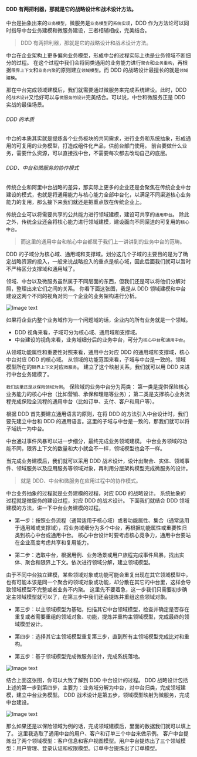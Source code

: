 #### DDD 有两把利器，那就是它的战略设计和战术设计方法。

中台是抽象出来的`业务模型`，微服务是`业务模型`的`系统实现`，DDD 作为方法论可以同时指导中台业务建模和微服务建设，三者相辅相成，完美结合。

> DDD 有两把利器，那就是它的战略设计和战术设计方法。

中台在企业架构上更多偏向业务模型，形成中台的过程实际上也是业务领域不断细分的过程。
在这个过程中我们会将同类通用的业务能力进行`聚合`和`业务重构`，再根据`限界上下文`和`业务内聚`的原则建立`领域模型`。而 DDD 的战略设计最擅长的就是`领域建模`。

那在中台完成领域建模后，我们就需要通过微服务来完成系统建设。此时，DDD 的`战术设计`又恰好可以与`微服务的设计`完美结合。可以说，中台和微服务正是 DDD 实战的最佳场景。


###### DDD 的本质

中台的本质其实就是提炼各个业务板块的共同需求，进行业务和系统抽象，形成通用的可复用的业务模型，打造成组件化产品，供前台部门使用。
前台要做什么业务，需要什么资源，可以直接找中台，不需要每次都去改动自己的底层。

###### DDD、中台和微服务的协作模式

传统企业和阿里中台战略的差异，那实际上更多的企业还是会聚焦在传统企业中台建设的模式，也就是将通用能力与核心能力全部中台化，以满足不同渠道核心业务能力的复用，那么接下来我们就还是把重点放在传统企业上。

传统企业可以将需要共享的公共能力进行领域建模，建设可共享的`通用中台`。
除此之外，传统企业还会将核心能力进行领域建模，建设面向不同渠道的可复用的`核心中台`。

> 而这里的通用中台和核心中台都属于我们上一讲讲到的业务中台的范畴。

DDD 的子域分为核心域、通用域和支撑域。划分这几个子域的主要目的是为了确定战略资源的投入，一般来说战略投入的重点是核心域，因此后面我们就可以暂时不严格区分支撑域和通用域了。


领域、中台以及微服务虽然属于不同层面的东西，但我们还是可以将他们分解对照，整理出来它们之间的关系。
你看下面这张图，我是从 DDD 领域建模和中台建设这两个不同的视角对同一个企业的业务架构进行分析。

![Image text](https://static001.geekbang.org/resource/image/c6/df/c647561ff910f97b8500b75de70281df.png)

如果将企业内整个业务域作为一个问题域的话，企业内的所有业务就是一个领域。

- DDD 视角来看，子域可分为核心域、通用域和支撑域。
- 中台建设的视角来看，业务域细分后的业务中台，可分为`核心中台`和`通用中台`。

从领域功能属性和重要性对照来看，通用中台对应 DDD 的通用域和支撑域，核心中台对应 DDD 的核心域。
从领域的功能范围来看，子域与中台是一致的。领域模型所在的`限界上下文`对应`微服务`。
建立了这个映射关系，我们就可以用 DDD 来进行中台业务建模了。


`我们这里还是以保险领域为例`。
保险域的业务中台分为两类：
第一类是提供保险核心业务能力的核心中台（比如营销、承保和理赔等业务）；
第二类是支撑核心业务流程完成保险全流程的通用中台（比如订单、支付、客户和用户等）。

根据 DDD 首先要建立通用语言的原则，在将 DDD 的方法引入中台设计时，我们要先建立中台和 DDD 的通用语言。这里的子域与中台是一致的，那我们就可以将子域统一为中台。


中台通过事件风暴可以进一步细分，最终完成业务领域建模。
中台业务领域的功能不同，限界上下文的数量和大小就会不一样，领域模型也会不一样。

当完成业务建模后，我们就可以采用 DDD 战术设计，设计出聚合、实体、领域事件、领域服务以及应用服务等领域对象，再利用分层架构模型完成微服务的设计。

> 就是 DDD、中台和微服务在应用过程中的协作模式。


中台业务抽象的过程就是业务建模的过程，对应 DDD 的战略设计。
系统抽象的过程就是微服务的建设过程，对应 DDD 的战术设计。
下面我们就结合 DDD 领域建模的方法，讲一下中台业务建模的过程。

- 第一步：按照业务流程（通常适用于核心域）或者功能属性、集合（通常适用于通用域或支撑域），将业务域细分为多个中台，再根据功能属性或重要性归类到核心中台或通用中台。
核心中台设计时要考虑核心竞争力，通用中台要站在企业高度考虑共享和复用能力。

- 第二步：选取中台，根据用例、业务场景或用户旅程完成事件风暴，找出实体、聚合和限界上下文。依次进行领域分解，建立领域模型。

由于不同中台独立建模，某些领域对象或功能可能会重复出现在其它领域模型中，也有可能本该是同一个聚合的领域对象或功能，却分散在其它的中台里，这样会导致领域模型不完整或者业务不内聚。
这里先不要着急，这一步我们只需要初步确定主领域模型就可以了，在第三步中我们还会提炼并重组这些领域对象。

- 第三步：以主领域模型为基础，扫描其它中台领域模型，检查并确定是否存在重复或者需要重组的领域对象、功能，提炼并重构主领域模型，完成最终的领域模型设计。

- 第四步：选择其它主领域模型重复第三步，直到所有主领域模型完成比对和重构。

- 第五步：基于领域模型完成微服务设计，完成系统落地。

![Image text](https://static001.geekbang.org/resource/image/3c/47/3caae85ef680eb7cbc2ffb5c6a603f47.png)

结合上面这张图，你可以大致了解到 DDD 中台设计的过程。
DDD 战略设计包括上述的第一步到第四步，主要为：业务域分解为中台，对中台归类，完成领域建模，建立中台业务模型。
DDD 战术设计是第五步，领域模型映射为微服务，完成中台建设。

![Image text](https://static001.geekbang.org/resource/image/45/71/45de1af6a4b5dd6cf54921ff9f422571.png)

那么如果还是以保险领域为例的话，完成领域建模后，里面的数据我们就可以填上了。
这里我选取了通用中台的用户、客户和订单三个中台来做示例。
客户中台提炼出了两个领域模型：客户信息和客户视图模型。用户中台提炼出了三个领域模型：用户管理、登录认证和权限模型。订单中台提炼出了订单模型。